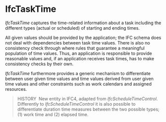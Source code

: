 IfcTaskTime
===========

_IfcTaskTime_ captures the time-related information about a task including the different types (actual or scheduled) of starting and ending times.

All given values should be provided by the application; the IFC schema does not deal with dependencies between task time values. There is also no consistency check through where rules that guarantee a meaningful population of time values. Thus, an application is responsible to provide reasonable values and, if an application receives task times, has to make consistency checks by their own.

_IfcTaskTime_ furthermore provides a generic mechanism to differentiate between user given time values and time values derived from user given time values and other constraints such as work calendars and assigned resources.

> HISTORY&nbsp; New entity in IFC4, adapted from _IfcScheduleTimeControl_. Differently to _IfcScheduleTimeControl_ it is also possible to differentiate duration time measures between the two possible types; (1) work time and (2) elapsed time.

